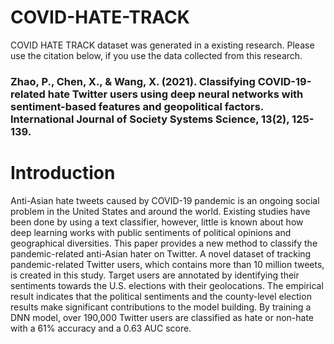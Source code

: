 # COVID-HATE-TRACK
COVID HATE TRACK dataset was generated in a existing research. Please use the citation below, if you use the data collected from this research.
### Zhao, P., Chen, X., & Wang, X. (2021). Classifying COVID-19-related hate Twitter users using deep neural networks with sentiment-based features and geopolitical factors. International Journal of Society Systems Science, 13(2), 125-139.

# Introduction
Anti-Asian hate tweets caused by COVID-19 pandemic is an ongoing social problem in the United States and around the world. Existing studies have been done by using a text classifier, however, little is known about how deep learning works with public sentiments of political opinions and geographical diversities. This paper provides a new method to classify the pandemic-related anti-Asian hater on Twitter. A novel dataset of tracking pandemic-related Twitter users, which contains more than 10 million tweets, is created in this study. Target users are annotated by identifying their sentiments towards the U.S. elections with their geolocations. The empirical result indicates that the political sentiments and the county-level election results make significant contributions to the model building. By training a DNN model, over 190,000 Twitter users are classified as hate or non-hate with a 61% accuracy and a 0.63 AUC score.
